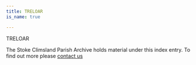 ```yaml
---
title: TRELOAR
is_name: true

---
```


TRELOAR


The Stoke Climsland Parish Archive holds material under this index entry. To find out more please [contact us](/contact/)
